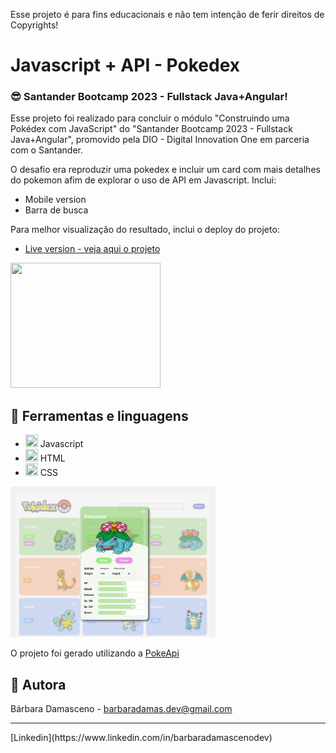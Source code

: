 Esse projeto é para fins educacionais e não tem intenção de ferir direitos de Copyrights!

# Javascript + API - Pokedex

### :sunglasses: Santander Bootcamp 2023 - Fullstack Java+Angular!

Esse projeto foi realizado para concluir o módulo "Construindo uma Pokédex com JavaScript" do "Santander Bootcamp 2023 - Fullstack Java+Angular", promovido pela DIO - Digital Innovation One em parceria com o Santander.

O desafio era reproduzir uma pokedex e incluir um card com mais detalhes do pokemon afim de explorar o uso de API em Javascript. Inclui:

- Mobile version
- Barra de busca

Para melhor visualização do resultado, inclui o deploy do projeto:

- [Live version - veja aqui o projeto](https://barbaradamasdev.github.io/js-pokedex/)

<img src="https://media.giphy.com/media/xTv6kG7GUXfj2/giphy.gif" width="240" height="200" frameBorder="0" class="giphy-embed" allowFullScreen></img>

## 💾 Ferramentas e linguagens

- <img src="https://cdn.jsdelivr.net/gh/devicons/devicon/icons/javascript/javascript-original.svg" width="20" height="20" /> Javascript
- <img src="https://cdn.jsdelivr.net/gh/devicons/devicon/icons/html5/html5-original.svg" width="20" height="20"  /> HTML
- <img src="https://cdn.jsdelivr.net/gh/devicons/devicon/icons/css3/css3-original.svg"  width="20" height="20" /> CSS

<img src="assets/pokemon-preview.jpg" width="65%" object-fit="cover"/>

O projeto foi gerado utilizando a [PokeApi](https://pokeapi.co/)

## 🐼 Autora

Bárbara Damasceno - barbaradamas.dev@gmail.com

<hr>
[Linkedin](https://www.linkedin.com/in/barbaradamascenodev)
